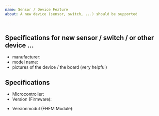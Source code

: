 ```yaml
---
name: Sensor / Device Feature
about: A new device (sensor, switch, ...) should be supported

---
```


##  Specifications for new sensor / switch / or other device ... 

  - manufacturer:
  - model name:
  - pictures of the device / the board (very helpful)

  
## Specifications 

  - Microcontroller:
  - Version (Firmware):
  
<!-- ( can be found here devicename -> Internals -> version ) -->
  - Versionmodul (FHEM Module):
  
<!--( can be found here: devicename -> Internals -> versionmodul ) -->
